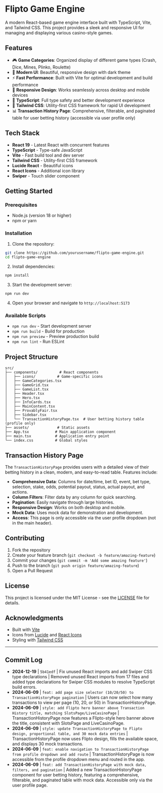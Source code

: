 # Flipto Game Engine

A modern React-based game engine interface built with TypeScript, Vite, and Tailwind CSS. This project provides a sleek and responsive UI for managing and displaying various casino-style games.

## Features

- 🎮 **Game Categories**: Organized display of different game types (Crash, Dice, Mines, Plinko, Roulette)
- 🎨 **Modern UI**: Beautiful, responsive design with dark theme
- ⚡ **Fast Performance**: Built with Vite for optimal development and build performance
- 📱 **Responsive Design**: Works seamlessly across desktop and mobile devices
- 🎯 **TypeScript**: Full type safety and better development experience
- 🎨 **Tailwind CSS**: Utility-first CSS framework for rapid UI development
- 📊 **Transaction History Page**: Comprehensive, filterable, and paginated table for user betting history (accessible via user profile only)

## Tech Stack

- **React 19** - Latest React with concurrent features
- **TypeScript** - Type-safe JavaScript
- **Vite** - Fast build tool and dev server
- **Tailwind CSS** - Utility-first CSS framework
- **Lucide React** - Beautiful icons
- **React Icons** - Additional icon library
- **Swiper** - Touch slider component

## Getting Started

### Prerequisites

- Node.js (version 18 or higher)
- npm or yarn

### Installation

1. Clone the repository:
```bash
git clone https://github.com/yourusername/flipto-game-engine.git
cd flipto-game-engine
```

2. Install dependencies:
```bash
npm install
```

3. Start the development server:
```bash
npm run dev
```

4. Open your browser and navigate to `http://localhost:5173`

### Available Scripts

- `npm run dev` - Start development server
- `npm run build` - Build for production
- `npm run preview` - Preview production build
- `npm run lint` - Run ESLint

## Project Structure

```
src/
├── components/          # React components
│   ├── icons/          # Game-specific icons
│   ├── GameCategories.tsx
│   ├── GameGrid.tsx
│   ├── GameList.tsx
│   ├── Header.tsx
│   ├── Hero.tsx
│   ├── InfoCards.tsx
│   ├── MainContent.tsx
│   ├── ProvablyFair.tsx
│   ├── Sidebar.tsx
│   └── TransactionHistoryPage.tsx  # User betting history table (profile only)
├── assets/             # Static assets
├── App.tsx            # Main application component
├── main.tsx           # Application entry point
└── index.css          # Global styles
```

## Transaction History Page

The `TransactionHistoryPage` provides users with a detailed view of their betting history in a clean, modern, and easy-to-read table. Features include:

- **Comprehensive Data**: Columns for date/time, bet ID, event, bet type, selection, stake, odds, potential payout, status, actual payout, and actions.
- **Column Filters**: Filter data by any column for quick searching.
- **Pagination**: Easily navigate through large histories.
- **Responsive Design**: Works on both desktop and mobile.
- **Mock Data**: Uses mock data for demonstration and development.
- **Access**: This page is only accessible via the user profile dropdown (not in the main header).

## Contributing

1. Fork the repository
2. Create your feature branch (`git checkout -b feature/amazing-feature`)
3. Commit your changes (`git commit -m 'Add some amazing feature'`)
4. Push to the branch (`git push origin feature/amazing-feature`)
5. Open a Pull Request

## License

This project is licensed under the MIT License - see the [LICENSE](LICENSE) file for details.

## Acknowledgments

- Built with [Vite](https://vitejs.dev/)
- Icons from [Lucide](https://lucide.dev/) and [React Icons](https://react-icons.github.io/react-icons/)
- Styling with [Tailwind CSS](https://tailwindcss.com/)

---

## Commit Log

- **2024-12-19** | `5b41edf` | Fix unused React imports and add Swiper CSS type declarations | Removed unused React imports from 17 files and added type declarations for Swiper CSS modules to resolve TypeScript build errors.
- **2024-06-09** | `feat: add page size selector (10/20/50) to TransactionHistoryPage pagination` | Users can now select how many transactions to view per page (10, 20, or 50) in TransactionHistoryPage.
- **2024-06-09** | `style: add Flipto hero banner above Transaction History title, matching SlotsPage/LiveCasinoPage` | TransactionHistoryPage now features a Flipto-style hero banner above the title, consistent with SlotsPage and LiveCasinoPage.
- **2024-06-09** | `style: update TransactionHistoryPage to Flipto design, proportional table, and 30 mock data entries` | TransactionHistoryPage now uses Flipto design, fills the available space, and displays 30 mock transactions.
- **2024-06-09** | `feat: enable navigation to TransactionHistoryPage from profile dropdown and add route` | TransactionHistoryPage is now accessible from the profile dropdown menu and routed in the app.
- **2024-06-09** | `feat: add TransactionHistoryPage with mock data, filters, and pagination` | Added a new TransactionHistoryPage component for user betting history, featuring a comprehensive, filterable, and paginated table with mock data. Accessible only via the user profile page.
